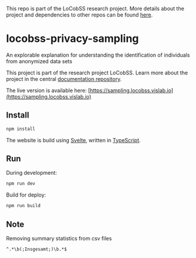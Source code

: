 This repo is part of the LoCobSS research project. More details about the project and dependencies to other repos can be found [here](https://github.com/sebastian-meier/LoCobSS-documentation).

# locobss-privacy-sampling
An explorable explanation for understanding the identification of individuals from anonymized data sets 

This project is part of the research project LoCobSS. Learn more about the project in the central [documentation repository](https://github.com/sebastian-meier/locobss-documentation).

The live version is available here: [https://sampling.locobss.vislab.io](https://sampling.locobss.vislab.io)

## Install

```bash
npm install
```

The website is build using [Svelte](https://svelte.dev/), written in [TypeScript](https://www.typescriptlang.org).

## Run

During development:

```bash
npm run dev
```

Build for deploy:

```bash
npm run build
```

## Note

Removing summary statistics from csv files
```regex
^.*\b(;Insgesamt;)\b.*$
```
